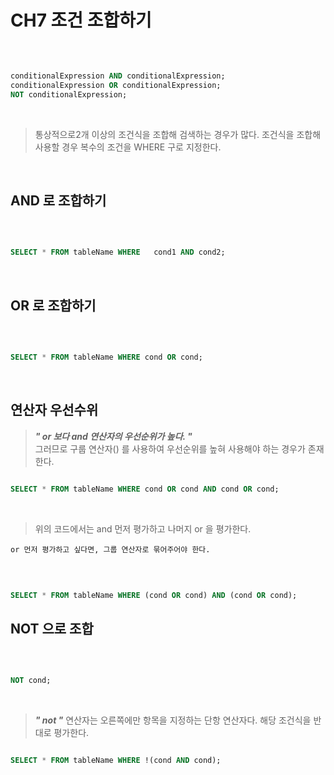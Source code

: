 # CH7 조건 조합하기

<br />

```sql

conditionalExpression AND conditionalExpression;
conditionalExpression OR conditionalExpression;
NOT conditionalExpression;

```
<br />

> 통상적으로2개 이상의 조건식을 조합해 검색하는 경우가 많다. 
	조건식을 조합해 사용할 경우 복수의 조건을 WHERE 구로 지정한다.
>

<br />

## AND 로 조합하기

<br />

```sql

SELECT * FROM tableName WHERE	cond1 AND cond2;

```

<br />


## OR 로 조합하기

<br />

```sql

SELECT * FROM tableName WHERE cond OR cond;

```

<br />

## 연산자 우선수위

> ***" or 보다 and 연산자의 우선순위가 높다. "***   
	그러므로 구룹 연산자() 를 사용하여 우선순위를 높혀 사용해야 하는 경우가 존재한다.
>

```sql

SELECT * FROM tableName WHERE cond OR cond AND cond OR cond;

```

<br />

> 위의 코드에서는 and 먼저 평가하고 나머지 or 을 평가한다.   

	or 먼저 평가하고 싶다면, 그룹 연산자로 묶어주어야 한다.
>

<br />

```sql

SELECT * FROM tableName WHERE (cond OR cond) AND (cond OR cond);

```

## NOT 으로 조합

<br />

```sql

NOT cond;


```

<br />

> ***" not "*** 연산자는 오른쪽에만 항목을 지정하는 단항 연산자다. 해당 조건식을 반대로 평가한다.
>

```sql

SELECT * FROM tableName WHERE !(cond AND cond);

```

